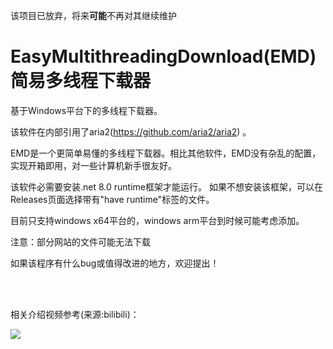 该项目已放弃，将来**可能**不再对其继续维护

# EasyMultithreadingDownload(EMD) 简易多线程下载器

基于Windows平台下的多线程下载器。

该软件在内部引用了aria2(https://github.com/aria2/aria2)
。

EMD是一个更简单易懂的多线程下载器。相比其他软件，EMD没有杂乱的配置，实现开箱即用，对一些计算机新手很友好。

该软件必需要安装.net 8.0 runtime框架才能运行。
如果不想安装该框架，可以在Releases页面选择带有"have runtime"标签的文件。

目前只支持windows x64平台的，windows arm平台到时候可能考虑添加。

注意：部分网站的文件可能无法下载

如果该程序有什么bug或值得改进的地方，欢迎提出！


<br/><br/>
<div>
相关介绍视频参考(来源:bilibili)：

[![](https://i0.hdslb.com/bfs/archive/2c7c7b5ced6d33713ae586d49d8abf96b1fc8f5e.jpg@320w_200h)](https://www.bilibili.com/video/BV1Hm421x7Lz)
</div>

